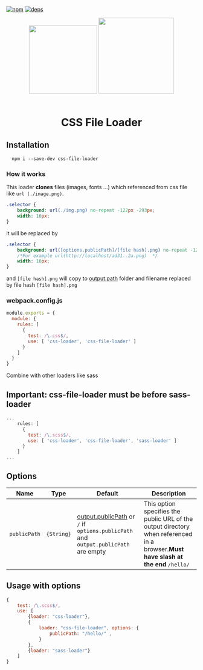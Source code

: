 [![npm][npm]][npm-url]
[![deps][deps]][deps-url]

<div align="center">
  <img width="180" height="180" vspace="20"
    src="https://cdn.worldvectorlogo.com/logos/css-3.svg">
  <a href="https://github.com/webpack/webpack">
    <img width="200" height="200"
      src="https://webpack.js.org/assets/icon-square-big.svg">
  </a>
  <h1>CSS File Loader</h1>
</div>

## Installation
```
  npm i --save-dev css-file-loader
```

### How it works
This loader **clones** files (images, fonts ...) which referenced from css file like `url (./image.png)`.

```css
.selector {
    background: url(./img.png) no-repeat -122px -293px;
    width: 16px;
}
```
it will be replaced by
```css
.selector {
    background: url([options.publicPath]/[file hash].png) no-repeat -122px -293px; 
    /*For example url(http://localhost/ad31..2a.png)  */
    width: 16px;
}
```
and `[file hash].png` will copy to [output.path](https://webpack.js.org/configuration/output/#output-path) folder and filename replaced by file hash `[file hash].png`

### webpack.config.js
```js
module.exports = {
  module: {
    rules: [
      {
        test: /\.css$/,
        use: [ 'css-loader', 'css-file-loader' ]
      }
    ]
  }
}
```

Combine with other loaders like sass
## Important: css-file-loader must be before sass-loader
```js
...
    rules: [
      {
        test: /\.scss$/,
        use: [ 'css-loader', 'css-file-loader', 'sass-loader' ]
      }
    ]
...
```

## Options

Name | Type | Default | Description
------------ | ------------- | -------------  | ------------- 
`publicPath` | `{String}` | [output.publicPath](https://webpack.js.org/configuration/output/#output-publicpath) or `/` if `options.publicPath` and `output.publicPath` are empty | This option specifies the public URL of the output directory when referenced in a browser.**Must have slash at the end** `/hello/` 


## Usage with options

```js
{
    test: /\.scss$/,
    use: [
        {loader: "css-loader"},
        {
            loader: "css-file-loader", options: {
                publicPath: "/hello/" ,
            }
        },
        {loader: "sass-loader"}
    ]
}
```

[npm]: https://img.shields.io/npm/v/css-file-loader.svg
[npm-url]: https://npmjs.com/package/css-file-loader

[node]: https://img.shields.io/node/v/css-file-loader.svg
[node-url]: https://nodejs.org

[deps]: https://david-dm.org/webpack-contrib/css-file-loader.svg
[deps-url]: https://david-dm.org/webpack-contrib/css-file-loader
